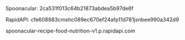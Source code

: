 Spoonacular: 2ca531f013c64b21873abdea5b97de6f


RapidAPI: cfe608883cmshc089ec670ef24afp11d781jsnbee990a342d9

spoonacular-recipe-food-nutrition-v1.p.rapidapi.com

